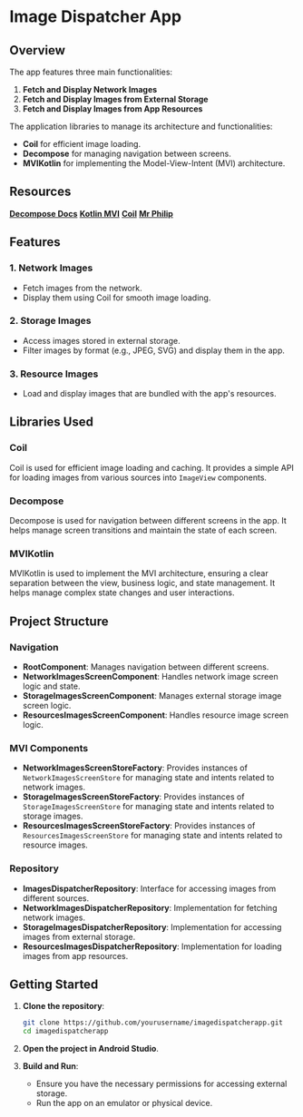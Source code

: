 # Image Dispatcher App

## Overview

The app features three main functionalities:

1. **Fetch and Display Network Images**
2. **Fetch and Display Images from External Storage**
3. **Fetch and Display Images from App Resources**

The application libraries to manage its architecture and functionalities:

- **Coil** for efficient image loading.
- **Decompose** for managing navigation between screens.
- **MVIKotlin** for implementing the Model-View-Intent (MVI) architecture.

## Resources
 **[Decompose Docs](https://arkivanov.github.io/Decompose/getting-started/quick-start/)** 
 **[Kotlin MVI](https://arkivanov.github.io/MVIKotlin/)** 
 **[Coil](https://coil-kt.github.io/coil/)** 
 **[Mr Philip ](https://www.youtube.com/watch?v=g4XSWQ7QT8g)** 


## Features

### 1. Network Images

- Fetch images from the network.
- Display them using Coil for smooth image loading.

### 2. Storage Images

- Access images stored in external storage.
- Filter images by format (e.g., JPEG, SVG) and display them in the app.

### 3. Resource Images

- Load and display images that are bundled with the app's resources.

## Libraries Used

### Coil

Coil is used for efficient image loading and caching. It provides a simple API for loading images from various sources into `ImageView` components.

### Decompose

Decompose is used for navigation between different screens in the app. It helps manage screen transitions and maintain the state of each screen.

### MVIKotlin

MVIKotlin is used to implement the MVI architecture, ensuring a clear separation between the view, business logic, and state management. It helps manage complex state changes and user interactions.

## Project Structure

### Navigation

- **RootComponent**: Manages navigation between different screens.
- **NetworkImagesScreenComponent**: Handles network image screen logic and state.
- **StorageImagesScreenComponent**: Manages external storage image screen logic.
- **ResourcesImagesScreenComponent**: Handles resource image screen logic.

### MVI Components

- **NetworkImagesScreenStoreFactory**: Provides instances of `NetworkImagesScreenStore` for managing state and intents related to network images.
- **StorageImagesScreenStoreFactory**: Provides instances of `StorageImagesScreenStore` for managing state and intents related to storage images.
- **ResourcesImagesScreenStoreFactory**: Provides instances of `ResourcesImagesScreenStore` for managing state and intents related to resource images.

### Repository

- **ImagesDispatcherRepository**: Interface for accessing images from different sources.
- **NetworkImagesDispatcherRepository**: Implementation for fetching network images.
- **StorageImagesDispatcherRepository**: Implementation for accessing images from external storage.
- **ResourcesImagesDispatcherRepository**: Implementation for loading images from app resources.

## Getting Started

1. **Clone the repository**:

    ```bash
    git clone https://github.com/yourusername/imagedispatcherapp.git
    cd imagedispatcherapp
    ```

2. **Open the project in Android Studio**.

3. **Build and Run**:

    - Ensure you have the necessary permissions for accessing external storage.
    - Run the app on an emulator or physical device.

